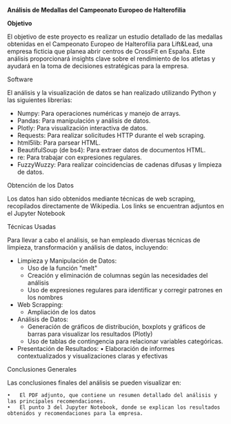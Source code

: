 **Análisis de Medallas del Campeonato Europeo de Halterofilia** 

**Objetivo**

El objetivo de este proyecto es realizar un estudio detallado de las medallas obtenidas en el Campeonato Europeo de Halterofilia para Lift&Lead, una empresa ficticia que planea abrir centros de CrossFit en España. Este análisis proporcionará insights clave sobre el rendimiento de los atletas y ayudará en la toma de decisiones estratégicas para la empresa.

Software 

El análisis y la visualización de datos se han realizado utilizando Python y las siguientes librerías:

- Numpy: Para operaciones numéricas y manejo de arrays.
- Pandas: Para manipulación y análisis de datos.
- Plotly: Para visualización interactiva de datos.
- Requests: Para realizar solicitudes HTTP durante el web scraping.
- html5lib: Para parsear HTML.
- BeautifulSoup (de bs4): Para extraer datos de documentos HTML.
- re: Para trabajar con expresiones regulares.
- FuzzyWuzzy: Para realizar coincidencias de cadenas difusas y limpieza de datos.

Obtención de los Datos

Los datos han sido obtenidos mediante técnicas de web scraping, recopilados directamente de Wikipedia. Los links se encuentran adjuntos en el Jupyter Notebook

Técnicas Usadas

Para llevar a cabo el análisis, se han empleado diversas técnicas de limpieza, transformación y análisis de datos, incluyendo:

- Limpieza y Manipulación de Datos:
  * Uso de la función "melt"
  * Creación y eliminación de columnas según las necesidades del análisis
  * Uso de expresiones regulares para identificar y corregir patrones en los nombres
- Web Scrapping:
  * Ampliación de los datos
- Análisis de Datos:
	* Generación de gráficos de distribución, boxplots y gráficos de barras para visualizar los resultados (Plotly)
  * Uso de tablas de contingencia para relacionar variables categóricas.
- Presentación de Resultados:
	•	Elaboración de informes contextualizados y visualizaciones claras y efectivas

Conclusiones Generales

Las conclusiones finales del análisis se pueden visualizar en:

	•	El PDF adjunto, que contiene un resumen detallado del análisis y las principales recomendaciones.
	•	El punto 3 del Jupyter Notebook, donde se explican los resultados obtenidos y recomendaciones para la empresa.

